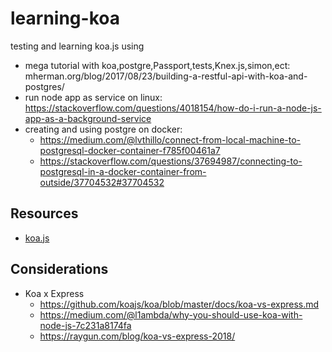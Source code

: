 # learning-koa
testing and learning koa.js using 
- mega tutorial with koa,postgre,Passport,tests,Knex.js,simon,ect: mherman.org/blog/2017/08/23/building-a-restful-api-with-koa-and-postgres/
- run node app as service on linux: https://stackoverflow.com/questions/4018154/how-do-i-run-a-node-js-app-as-a-background-service
- creating and using postgre on docker: 
  - https://medium.com/@lvthillo/connect-from-local-machine-to-postgresql-docker-container-f785f00461a7
  - https://stackoverflow.com/questions/37694987/connecting-to-postgresql-in-a-docker-container-from-outside/37704532#37704532


## Resources
- [koa.js](https://koajs.com/)

## Considerations 
- Koa x Express
  - https://github.com/koajs/koa/blob/master/docs/koa-vs-express.md
  - https://medium.com/@l1ambda/why-you-should-use-koa-with-node-js-7c231a8174fa
  - https://raygun.com/blog/koa-vs-express-2018/